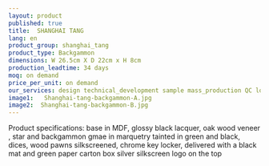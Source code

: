 ```yaml
---
layout: product
published: true
title:  SHANGHAI TANG
lang: en
product_group: shanghai_tang
product_type: Backgammon
dimensions: W 26.5cm X D 22cm x H 8cm
production_leadtime: 34 days
moq: on demand
price_per_unit: on demand
our_services: design technical_development sample mass_production QC logistic shipping
image1:   Shanghai-tang-backgammon-A.jpg
image2:  Shanghai-tang-backgammon-B.jpg
---
```

Product specifications: base in MDF, glossy black lacquer, oak wood veneer , star and backgammon gmae in marquetry tainted in green and black, dices, wood pawns silkscreened, chrome key locker, delivered with a black  mat and green paper carton box silver silkscreen logo on the top						
